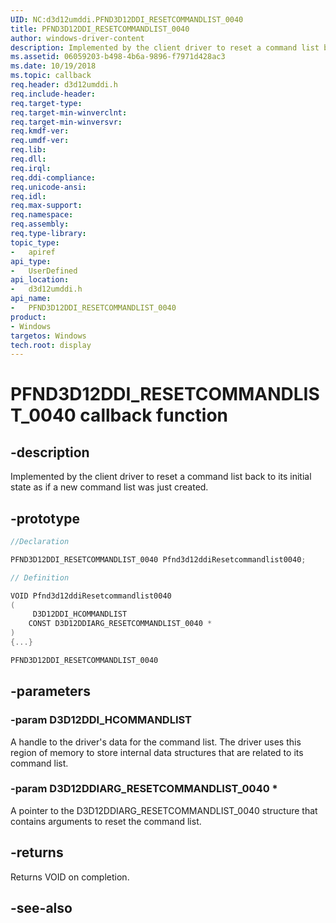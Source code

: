 ```yaml
---
UID: NC:d3d12umddi.PFND3D12DDI_RESETCOMMANDLIST_0040
title: PFND3D12DDI_RESETCOMMANDLIST_0040
author: windows-driver-content
description: Implemented by the client driver to reset a command list back to its initial state as if a new command list was just created.
ms.assetid: 06059203-b498-4b6a-9896-f7971d428ac3
ms.date: 10/19/2018
ms.topic: callback
req.header: d3d12umddi.h
req.include-header:
req.target-type:
req.target-min-winverclnt:
req.target-min-winversvr:
req.kmdf-ver:
req.umdf-ver:
req.lib:
req.dll:
req.irql:
req.ddi-compliance:
req.unicode-ansi:
req.idl:
req.max-support:
req.namespace:
req.assembly:
req.type-library:
topic_type:
-	apiref
api_type:
-	UserDefined
api_location:
-	d3d12umddi.h
api_name:
-	PFND3D12DDI_RESETCOMMANDLIST_0040
product: 
- Windows
targetos: Windows
tech.root: display
---
```


# PFND3D12DDI_RESETCOMMANDLIST_0040 callback function

## -description

Implemented by the client driver to reset a command list back to its initial state as if a new command list was just created.

## -prototype

```cpp
//Declaration

PFND3D12DDI_RESETCOMMANDLIST_0040 Pfnd3d12ddiResetcommandlist0040;

// Definition

VOID Pfnd3d12ddiResetcommandlist0040
(
	 D3D12DDI_HCOMMANDLIST
	CONST D3D12DDIARG_RESETCOMMANDLIST_0040 *
)
{...}

PFND3D12DDI_RESETCOMMANDLIST_0040


```

## -parameters

### -param D3D12DDI_HCOMMANDLIST

A handle to the driver's data for the command list. The driver uses this region of memory to store internal data structures that are related to its command list.

### -param D3D12DDIARG_RESETCOMMANDLIST_0040 *

A pointer to the D3D12DDIARG_RESETCOMMANDLIST_0040 structure that contains arguments to reset the command list.

## -returns

Returns VOID on completion.



## -see-also
